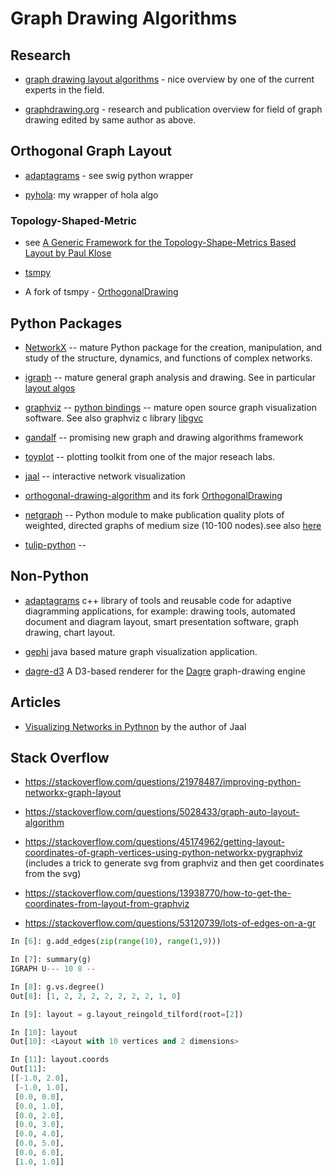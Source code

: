 # Graph Drawing Algorithms

## Research

- [graph drawing layout algorithms](http://cs.brown.edu/people/rtamassi/papers/gd-tutorial/gd-constraints.pdf) - nice overview by one of the current experts in the field.

- [graphdrawing.org](http://graphdrawing.org) - research and publication overview for field of graph drawing edited by same author as above.

## Orthogonal Graph Layout

- [adaptagrams](https://github.com/mjwybrow/adaptagrams) - see swig python wrapper

- [pyhola](https://github.com/shakfu/pyhola): my wrapper of hola algo

### Topology-Shaped-Metric

- see [A Generic Framework for the Topology-Shape-Metrics Based Layout by
Paul Klose](https://rtsys.informatik.uni-kiel.de/~biblio/downloads/theses/pkl-mt.pdf)

- [tsmpy](https://github.com/uknfire/tsmpy)

- A fork of tsmpy - [OrthogonalDrawing](https://github.com/hasii2011/OrthogonalDrawing)

## Python Packages

- [NetworkX](https://networkx.org) -- mature Python package for the creation, manipulation, and study of the structure, dynamics, and functions of complex networks.

- [igraph](https://igraph.org/python/) -- mature general graph analysis and drawing. See in particular [layout algos](https://igraph.org/python/doc/tutorial/tutorial.html#layouts-and-plotting)

- [graphviz](http://www.graphviz.org) -- [python bindings](http://www.graphviz.org/resources/#python) -- mature open source graph visualization software. See also graphviz c library [libgvc](http://www.graphviz.org/pdf/gvc.3.pdf)

- [gandalf](https://github.com/bdcht/grandalf) -- promising new graph and drawing algorithms framework

- [toyplot](https://github.com/sandialabs/toyplot) -- plotting toolkit from one of the major reseach labs.

- [jaal](https://github.com/imohitmayank/jaal) -- interactive network visualization

- [orthogonal-drawing-algorithm](https://github.com/rawfh/orthogonal-drawing-algorithm) and its fork [OrthogonalDrawing](https://github.com/hasii2011/OrthogonalDrawing)

- [netgraph](https://github.com/paulbrodersen/netgraph) -- Python module to make publication quality plots of weighted, directed graphs of medium size (10-100 nodes).see also [here](https://stackoverflow.com/questions/39801880/how-to-use-the-pos-argument-in-networkx-to-create-a-flowchart-style-graph/39863493)

- [tulip-python](https://tulip.labri.fr/site/) --

## Non-Python

- [adaptagrams](http://www.adaptagrams.org) c++ library of tools and reusable code for adaptive diagramming applications, for example: drawing tools, automated document and diagram layout, smart presentation software, graph drawing, chart layout.

- [gephi](https://gephi.org) java based mature graph visualization application.

- [dagre-d3](https://github.com/dagrejs/dagre-d3/) A D3-based renderer for the [Dagre](https://github.com/dagrejs/dagre) graph-drawing engine

## Articles

- [Visualizing Networks in Pythnon](https://towardsdatascience.com/visualizing-networks-in-python-d70f4cbeb259) by the author of Jaal

## Stack Overflow

- <https://stackoverflow.com/questions/21978487/improving-python-networkx-graph-layout>

- <https://stackoverflow.com/questions/5028433/graph-auto-layout-algorithm>

- <https://stackoverflow.com/questions/45174962/getting-layout-coordinates-of-graph-vertices-using-python-networkx-pygraphviz> (includes a trick to  generate svg from graphviz and then get coordinates from the svg)

- <https://stackoverflow.com/questions/13938770/how-to-get-the-coordinates-from-layout-from-graphviz>

- <https://stackoverflow.com/questions/53120739/lots-of-edges-on-a-gr>

```python
In [6]: g.add_edges(zip(range(10), range(1,9)))

In [7]: summary(g)
IGRAPH U--- 10 8 --

In [8]: g.vs.degree()
Out[8]: [1, 2, 2, 2, 2, 2, 2, 2, 1, 0]

In [9]: layout = g.layout_reingold_tilford(root=[2])

In [10]: layout
Out[10]: <Layout with 10 vertices and 2 dimensions>

In [11]: layout.coords
Out[11]:
[[-1.0, 2.0],
 [-1.0, 1.0],
 [0.0, 0.0],
 [0.0, 1.0],
 [0.0, 2.0],
 [0.0, 3.0],
 [0.0, 4.0],
 [0.0, 5.0],
 [0.0, 6.0],
 [1.0, 1.0]]
```
